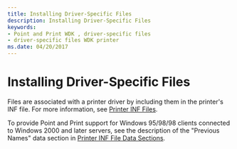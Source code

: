 ```yaml
---
title: Installing Driver-Specific Files
description: Installing Driver-Specific Files
keywords:
- Point and Print WDK , driver-specific files
- driver-specific files WDK printer
ms.date: 04/20/2017
---
```


# Installing Driver-Specific Files





Files are associated with a printer driver by including them in the printer's INF file. For more information, see [Printer INF Files](printer-inf-files.md).

To provide Point and Print support for Windows 95/98/98 clients connected to Windows 2000 and later servers, see the description of the "Previous Names" data section in [Printer INF File Data Sections](printer-inf-file-data-sections.md).

 

 





